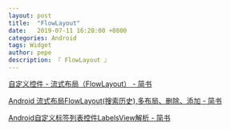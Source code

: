 ```yaml
---
layout: post
title:  "FlowLayout"
date:   2019-07-11 16:28:00 +0800
categories: Android
tags: Widget
author: pepe
description: 『 FlowLayout 』
---
```


[自定义控件 - 流式布局（FlowLayout） - 简书](
https://www.jianshu.com/p/41e63a9e10bb)

[Android 流式布局FlowLayout(搜索历史),多布局、删除、添加 - 简书](
https://www.jianshu.com/p/a3bdd425317e)

[Android自定义标签列表控件LabelsView解析 - 简书](
https://www.jianshu.com/p/c574b763e264)




















